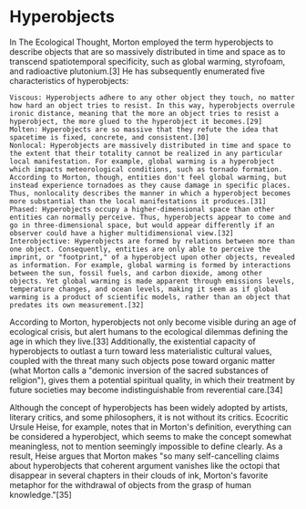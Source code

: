 # Hyperobjects

In The Ecological Thought, Morton employed the term hyperobjects to describe objects that are so massively distributed in time and space as to transcend spatiotemporal specificity, such as global warming, styrofoam, and radioactive plutonium.[3] He has subsequently enumerated five characteristics of hyperobjects:

    Viscous: Hyperobjects adhere to any other object they touch, no matter how hard an object tries to resist. In this way, hyperobjects overrule ironic distance, meaning that the more an object tries to resist a hyperobject, the more glued to the hyperobject it becomes.[29]
    Molten: Hyperobjects are so massive that they refute the idea that spacetime is fixed, concrete, and consistent.[30]
    Nonlocal: Hyperobjects are massively distributed in time and space to the extent that their totality cannot be realized in any particular local manifestation. For example, global warming is a hyperobject which impacts meteorological conditions, such as tornado formation. According to Morton, though, entities don't feel global warming, but instead experience tornadoes as they cause damage in specific places. Thus, nonlocality describes the manner in which a hyperobject becomes more substantial than the local manifestations it produces.[31]
    Phased: Hyperobjects occupy a higher-dimensional space than other entities can normally perceive. Thus, hyperobjects appear to come and go in three-dimensional space, but would appear differently if an observer could have a higher multidimensional view.[32]
    Interobjective: Hyperobjects are formed by relations between more than one object. Consequently, entities are only able to perceive the imprint, or "footprint," of a hyperobject upon other objects, revealed as information. For example, global warming is formed by interactions between the sun, fossil fuels, and carbon dioxide, among other objects. Yet global warming is made apparent through emissions levels, temperature changes, and ocean levels, making it seem as if global warming is a product of scientific models, rather than an object that predates its own measurement.[32]

According to Morton, hyperobjects not only become visible during an age of ecological crisis, but alert humans to the ecological dilemmas defining the age in which they live.[33] Additionally, the existential capacity of hyperobjects to outlast a turn toward less materialistic cultural values, coupled with the threat many such objects pose toward organic matter (what Morton calls a "demonic inversion of the sacred substances of religion"), gives them a potential spiritual quality, in which their treatment by future societies may become indistinguishable from reverential care.[34]

Although the concept of hyperobjects has been widely adopted by artists, literary critics, and some philosophers, it is not without its critics. Ecocritic Ursule Heise, for example, notes that in Morton's definition, everything can be considered a hyperobject, which seems to make the concept somewhat meaningless, not to mention seemingly impossible to define clearly. As a result, Heise argues that Morton makes "so many self-cancelling claims about hyperobjects that coherent argument vanishes like the octopi that disappear in several chapters in their clouds of ink, Morton's favorite metaphor for the withdrawal of objects from the grasp of human knowledge."[35] 
